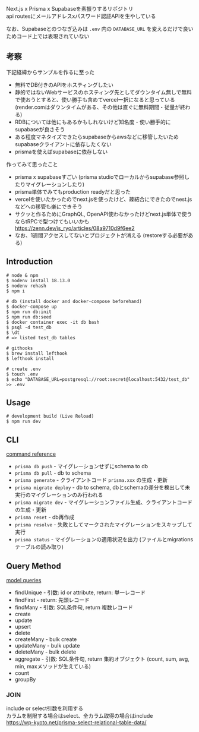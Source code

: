 Next.js x Prisma x Supabaseを素振りするリポジトリ  
api routesにメールアドレスxパスワード認証APIを生やしている  

なお、Supabaseとのつなぎ込みは `.env` 内の `DATABASE_URL` を変えるだけで良いためコード上では表現されていない  

## 考察

下記経緯からサンプルを作るに至った  
- 無料でDB付きのAPIをホスティングしたい  
- 静的ではないWebサービスのホスティング先としてダウンタイム無しで無料で使おうとすると、使い勝手も含めてvercel一択になると思っている  
(render.comはダウンタイムがある、その他は直ぐに無料期間・従量が終わる)  
- RDBについては他にもあるかもしれないけど知名度・使い勝手的にsupabaseが良さそう  
- ある程度マネタイズできたらsupabaseからawsなどに移管したいためsupabaseクライアントに依存したくない
- prismaを使えばsupabaseに依存しない

作ってみて思ったこと  
- prisma x supabaseすごい (prisma studioでローカルからsupabase参照したりマイグレーションしたり)  
- prisma単体でみてもproduction readyだと思った  
- vercelを使いたかったのでnext.jsを使ったけど、疎結合にできたのでnest.jsなどへの移管も楽にできそう  
- サクッと作るためにGraphQL, OpenAPI使わなかったけどnext.js単体で使うならtRPCで型つけてもいいかも  
https://zenn.dev/is_ryo/articles/08a9710d9f6ee2  
- なお、1週間アクセスしてないとプロジェクトが消える (restoreする必要がある)

## Introduction

```
# node & npm
$ nodenv install 18.13.0
$ nodenv rehash
$ npm i

# db (install docker and docker-compose beforehand)
$ docker-compose up
$ npm run db:init
$ npm run db:seed
$ docker container exec -it db bash
$ psql -d test_db
$ \dt
# => listed test_db tables

# githooks
$ brew install lefthook
$ lefthook install

# create .env
$ touch .env
$ echo "DATABASE_URL=postgresql://root:secret@localhost:5432/test_db" >> .env
```

## Usage

```
# development build (Live Reload)
$ npm run dev
```

## CLI

[command reference](https://www.prisma.io/docs/reference/api-reference/command-reference#db)

- `prisma db push` - マイグレーションせずにschema to db
- `prisma db pull` - db to schema
- `prisma generate` - クライアントコード `prisma.xxx` の生成・更新
- `prisma migrate deploy` - db to schema, dbとschemaの差分を検出して未実行のマイグレーションのみ行われる
- `prisma migrate dev` - マイグレーションファイル生成、クライアントコードの生成・更新
- `prisma reset` - db再作成
- `prisma resolve` - 失敗としてマークされたマイグレーションをスキップして実行
- `prisma status` - マイグレーションの適用状況を出力 (ファイルとmigrationsテーブルの読み取り)

## Query Method

[model queries](https://www.prisma.io/docs/reference/api-reference/prisma-client-reference#model-queries)

- findUnique - 引数: id or attribute, return: 単一レコード
- findFirst - return: 先頭レコード
- findMany - 引数: SQL条件句, return 複数レコード
- create
- update
- upsert
- delete
- createMany - bulk create
- updateMany - bulk update
- deleteMany - bulk delete
- aggregate - 引数: SQL条件句, return 集約オブジェクト (count, sum, avg, min, maxメソッドが生えている)
- count
- groupBy

### JOIN
include or select引数を利用する  
カラムを制限する場合はselect、全カラム取得の場合はinclude  
https://wp-kyoto.net/prisma-select-relational-table-data/


